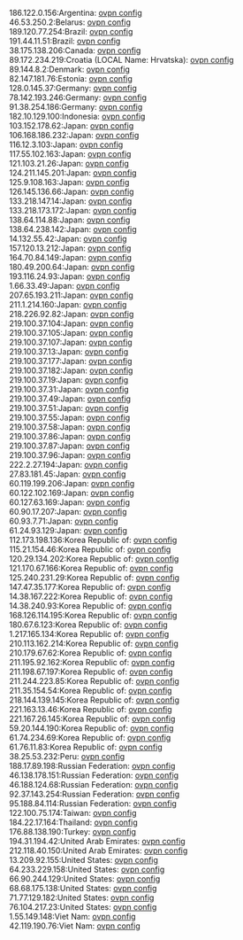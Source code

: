 186.122.0.156:Argentina: [ovpn config](vpn/186_122_0_156.ovpn)  
46.53.250.2:Belarus: [ovpn config](vpn/46_53_250_2.ovpn)  
189.120.77.254:Brazil: [ovpn config](vpn/189_120_77_254.ovpn)  
191.44.11.51:Brazil: [ovpn config](vpn/191_44_11_51.ovpn)  
38.175.138.206:Canada: [ovpn config](vpn/38_175_138_206.ovpn)  
89.172.234.219:Croatia (LOCAL Name: Hrvatska): [ovpn config](vpn/89_172_234_219.ovpn)  
89.144.8.2:Denmark: [ovpn config](vpn/89_144_8_2.ovpn)  
82.147.181.76:Estonia: [ovpn config](vpn/82_147_181_76.ovpn)  
128.0.145.37:Germany: [ovpn config](vpn/128_0_145_37.ovpn)  
78.142.193.246:Germany: [ovpn config](vpn/78_142_193_246.ovpn)  
91.38.254.186:Germany: [ovpn config](vpn/91_38_254_186.ovpn)  
182.10.129.100:Indonesia: [ovpn config](vpn/182_10_129_100.ovpn)  
103.152.178.62:Japan: [ovpn config](vpn/103_152_178_62.ovpn)  
106.168.186.232:Japan: [ovpn config](vpn/106_168_186_232.ovpn)  
116.12.3.103:Japan: [ovpn config](vpn/116_12_3_103.ovpn)  
117.55.102.163:Japan: [ovpn config](vpn/117_55_102_163.ovpn)  
121.103.21.26:Japan: [ovpn config](vpn/121_103_21_26.ovpn)  
124.211.145.201:Japan: [ovpn config](vpn/124_211_145_201.ovpn)  
125.9.108.163:Japan: [ovpn config](vpn/125_9_108_163.ovpn)  
126.145.136.66:Japan: [ovpn config](vpn/126_145_136_66.ovpn)  
133.218.147.14:Japan: [ovpn config](vpn/133_218_147_14.ovpn)  
133.218.173.172:Japan: [ovpn config](vpn/133_218_173_172.ovpn)  
138.64.114.88:Japan: [ovpn config](vpn/138_64_114_88.ovpn)  
138.64.238.142:Japan: [ovpn config](vpn/138_64_238_142.ovpn)  
14.132.55.42:Japan: [ovpn config](vpn/14_132_55_42.ovpn)  
157.120.13.212:Japan: [ovpn config](vpn/157_120_13_212.ovpn)  
164.70.84.149:Japan: [ovpn config](vpn/164_70_84_149.ovpn)  
180.49.200.64:Japan: [ovpn config](vpn/180_49_200_64.ovpn)  
193.116.24.93:Japan: [ovpn config](vpn/193_116_24_93.ovpn)  
1.66.33.49:Japan: [ovpn config](vpn/1_66_33_49.ovpn)  
207.65.193.211:Japan: [ovpn config](vpn/207_65_193_211.ovpn)  
211.1.214.160:Japan: [ovpn config](vpn/211_1_214_160.ovpn)  
218.226.92.82:Japan: [ovpn config](vpn/218_226_92_82.ovpn)  
219.100.37.104:Japan: [ovpn config](vpn/219_100_37_104.ovpn)  
219.100.37.105:Japan: [ovpn config](vpn/219_100_37_105.ovpn)  
219.100.37.107:Japan: [ovpn config](vpn/219_100_37_107.ovpn)  
219.100.37.13:Japan: [ovpn config](vpn/219_100_37_13.ovpn)  
219.100.37.177:Japan: [ovpn config](vpn/219_100_37_177.ovpn)  
219.100.37.182:Japan: [ovpn config](vpn/219_100_37_182.ovpn)  
219.100.37.19:Japan: [ovpn config](vpn/219_100_37_19.ovpn)  
219.100.37.31:Japan: [ovpn config](vpn/219_100_37_31.ovpn)  
219.100.37.49:Japan: [ovpn config](vpn/219_100_37_49.ovpn)  
219.100.37.51:Japan: [ovpn config](vpn/219_100_37_51.ovpn)  
219.100.37.55:Japan: [ovpn config](vpn/219_100_37_55.ovpn)  
219.100.37.58:Japan: [ovpn config](vpn/219_100_37_58.ovpn)  
219.100.37.86:Japan: [ovpn config](vpn/219_100_37_86.ovpn)  
219.100.37.87:Japan: [ovpn config](vpn/219_100_37_87.ovpn)  
219.100.37.96:Japan: [ovpn config](vpn/219_100_37_96.ovpn)  
222.2.27.194:Japan: [ovpn config](vpn/222_2_27_194.ovpn)  
27.83.181.45:Japan: [ovpn config](vpn/27_83_181_45.ovpn)  
60.119.199.206:Japan: [ovpn config](vpn/60_119_199_206.ovpn)  
60.122.102.169:Japan: [ovpn config](vpn/60_122_102_169.ovpn)  
60.127.63.169:Japan: [ovpn config](vpn/60_127_63_169.ovpn)  
60.90.17.207:Japan: [ovpn config](vpn/60_90_17_207.ovpn)  
60.93.7.71:Japan: [ovpn config](vpn/60_93_7_71.ovpn)  
61.24.93.129:Japan: [ovpn config](vpn/61_24_93_129.ovpn)  
112.173.198.136:Korea Republic of: [ovpn config](vpn/112_173_198_136.ovpn)  
115.21.154.46:Korea Republic of: [ovpn config](vpn/115_21_154_46.ovpn)  
120.29.134.202:Korea Republic of: [ovpn config](vpn/120_29_134_202.ovpn)  
121.170.67.166:Korea Republic of: [ovpn config](vpn/121_170_67_166.ovpn)  
125.240.231.29:Korea Republic of: [ovpn config](vpn/125_240_231_29.ovpn)  
147.47.35.177:Korea Republic of: [ovpn config](vpn/147_47_35_177.ovpn)  
14.38.167.222:Korea Republic of: [ovpn config](vpn/14_38_167_222.ovpn)  
14.38.240.93:Korea Republic of: [ovpn config](vpn/14_38_240_93.ovpn)  
168.126.114.195:Korea Republic of: [ovpn config](vpn/168_126_114_195.ovpn)  
180.67.6.123:Korea Republic of: [ovpn config](vpn/180_67_6_123.ovpn)  
1.217.165.134:Korea Republic of: [ovpn config](vpn/1_217_165_134.ovpn)  
210.113.162.214:Korea Republic of: [ovpn config](vpn/210_113_162_214.ovpn)  
210.179.67.62:Korea Republic of: [ovpn config](vpn/210_179_67_62.ovpn)  
211.195.92.162:Korea Republic of: [ovpn config](vpn/211_195_92_162.ovpn)  
211.198.67.197:Korea Republic of: [ovpn config](vpn/211_198_67_197.ovpn)  
211.244.223.85:Korea Republic of: [ovpn config](vpn/211_244_223_85.ovpn)  
211.35.154.54:Korea Republic of: [ovpn config](vpn/211_35_154_54.ovpn)  
218.144.139.145:Korea Republic of: [ovpn config](vpn/218_144_139_145.ovpn)  
221.163.13.46:Korea Republic of: [ovpn config](vpn/221_163_13_46.ovpn)  
221.167.26.145:Korea Republic of: [ovpn config](vpn/221_167_26_145.ovpn)  
59.20.144.190:Korea Republic of: [ovpn config](vpn/59_20_144_190.ovpn)  
61.74.234.69:Korea Republic of: [ovpn config](vpn/61_74_234_69.ovpn)  
61.76.11.83:Korea Republic of: [ovpn config](vpn/61_76_11_83.ovpn)  
38.25.53.232:Peru: [ovpn config](vpn/38_25_53_232.ovpn)  
188.17.89.198:Russian Federation: [ovpn config](vpn/188_17_89_198.ovpn)  
46.138.178.151:Russian Federation: [ovpn config](vpn/46_138_178_151.ovpn)  
46.188.124.68:Russian Federation: [ovpn config](vpn/46_188_124_68.ovpn)  
92.37.143.254:Russian Federation: [ovpn config](vpn/92_37_143_254.ovpn)  
95.188.84.114:Russian Federation: [ovpn config](vpn/95_188_84_114.ovpn)  
122.100.75.174:Taiwan: [ovpn config](vpn/122_100_75_174.ovpn)  
184.22.17.164:Thailand: [ovpn config](vpn/184_22_17_164.ovpn)  
176.88.138.190:Turkey: [ovpn config](vpn/176_88_138_190.ovpn)  
194.31.194.42:United Arab Emirates: [ovpn config](vpn/194_31_194_42.ovpn)  
212.118.40.150:United Arab Emirates: [ovpn config](vpn/212_118_40_150.ovpn)  
13.209.92.155:United States: [ovpn config](vpn/13_209_92_155.ovpn)  
64.233.229.158:United States: [ovpn config](vpn/64_233_229_158.ovpn)  
66.90.244.129:United States: [ovpn config](vpn/66_90_244_129.ovpn)  
68.68.175.138:United States: [ovpn config](vpn/68_68_175_138.ovpn)  
71.77.129.182:United States: [ovpn config](vpn/71_77_129_182.ovpn)  
76.104.217.23:United States: [ovpn config](vpn/76_104_217_23.ovpn)  
1.55.149.148:Viet Nam: [ovpn config](vpn/1_55_149_148.ovpn)  
42.119.190.76:Viet Nam: [ovpn config](vpn/42_119_190_76.ovpn)  
